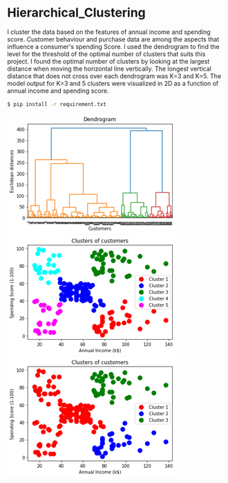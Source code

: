 # Hierarchical_Clustering
I cluster the data based on the features of annual income and spending score. Customer behaviour and purchase data are among the aspects that influence a consumer's spending Score. I used the dendrogram to find the level for the threshold of the optimal number of clusters that suits this project. I found the optimal number of clusters by looking at the largest distance when moving the horizontal line vertically. The longest vertical distance that does not cross over each dendrogram was K=3 and K=5. The model output for K=3 and 5 clusters were visualized in 2D as a function of annual income and spending score.

```bash
$ pip install -r requirement.txt
```
![model's output](./Figure1.png)
![model's output](./Figure2.png)
![model's output](./Figure3.png)

